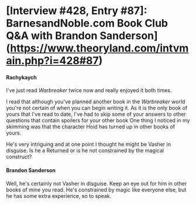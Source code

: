# [Interview #428, Entry #87]: BarnesandNoble.com Book Club Q&A with Brandon Sanderson](https://www.theoryland.com/intvmain.php?i=428#87)

#### Rachykaych

I've just read
*Warbreaker*
twice now and really enjoyed it both times.

I read that although you've planned another book in the
*Warbreaker*
world you're not certain of when you can begin writing it. As it is the only book of yours that I've read to date, I've had to skip some of your answers to other questions that contain spoilers for your other book One thing I noticed in my skimming was that the character Hoid has turned up in other books of yours.

He's very intriguing and at one point I thought he might be Vasher in disguise. Is he a Returned or is he not constrained by the magical construct?

#### Brandon Sanderson

Well, he's certainly not Vasher in disguise. Keep an eye out for him in other books of mine you read. He's constrained by magic like everyone else, but he has some extra experience, so to speak.

